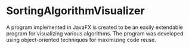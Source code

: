 # SortingAlgorithmVisualizer
A program implemented in JavaFX is created to be an easily extendable program for visualizing various algorithms. The program was developed using object-oriented techniques for maximizing code reuse. 
